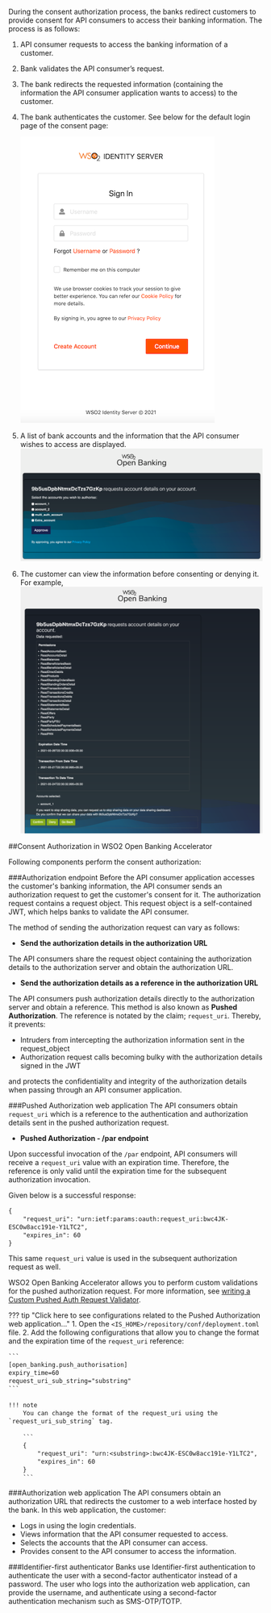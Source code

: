 During the consent authorization process, the banks redirect customers to provide consent for API consumers to access 
their banking information. The process is as follows:

1. API consumer requests to access the banking information of a customer.
2. Bank validates the API consumer’s request.
3. The bank redirects the requested information (containing the information the API consumer application wants to access)
to the customer.
4. The bank authenticates the customer. See below for the default login page of the consent page:
 
    ![login-consent-page](../assets/img/develop/customizing-consent-page/login-of-consent-page.png)
    
5. A list of bank accounts and the information that the API consumer wishes to access are displayed.
    ![select accounts](../assets/img/learn/consent-manager/consent-page-select-accounts.png)  
    
6. The customer can view the information before consenting or denying it. For example,
    ![grant consent](../assets/img/learn/consent-manager/consent-page-confirm.png) 
 
##Consent Authorization in WSO2 Open Banking Accelerator

Following components perform the consent authorization:

###Authorization endpoint
Before the API consumer application accesses the customer's banking information, the API consumer sends an authorization 
request to get the customer's consent for it. The authorization request contains a request object. This request object is 
a self-contained JWT, which helps banks to validate the API consumer.

The method of sending the authorization request can vary as follows:

- **Send the authorization details in the authorization URL**

The API consumers share the request object containing the authorization details to the authorization server and obtain the 
authorization URL.

- **Send the authorization details as a reference in the authorization URL**

The API consumers push authorization details directly to the authorization server and obtain a reference. This method is also 
known as **Pushed Authorization**. The reference is notated by the claim; `request_uri`. Thereby, it prevents:
                                                                                         
- Intruders from intercepting the authorization information sent in the request_object
- Authorization request calls becoming bulky with the authorization details signed in the JWT

and protects the confidentiality and integrity of the authorization details when passing through an API consumer application.

###Pushed Authorization web application
The API consumers obtain `request_uri` which is a reference to the authentication and authorization details sent in the 
pushed authorization request.

- **Pushed Authorization - /par endpoint**

Upon successful invocation of the `/par` endpoint, API consumers will receive a `request_uri` value with an expiration time. Therefore, the reference is only valid until the expiration time for the subsequent authorization invocation.

Given below is a successful response:

```
{
    "request_uri": "urn:ietf:params:oauth:request_uri:bwc4JK-ESC0w8acc191e-Y1LTC2",
    "expires_in": 60
}
```

This same `request_uri` value is used in the subsequent authorization request as well.

WSO2 Open Banking Accelerator allows you to perform custom validations for the pushed authorization request. 
For more information, see [writing a Custom Pushed Auth Request Validator](../develop/custom-pushed-auth-request-validator.md).

??? tip "Click here to see configurations related to the Pushed Authorization web application..."
    1. Open the `<IS_HOME>/repository/conf/deployment.toml` file. 
    2. Add the following configurations that allow you to change the format and the expiration time of the `request_uri` reference:
    
    ```
    [open_banking.push_authorisation]
    expiry_time=60
    request_uri_sub_string="substring"
    ```

    !!! note
        You can change the format of the request_uri using the `request_uri_sub_string` tag.
        
        ```
        {
            "request_uri": "urn:<substring>:bwc4JK-ESC0w8acc191e-Y1LTC2",
            "expires_in": 60
        }
        ```

###Authorization web application 
The API consumers obtain an authorization URL that redirects the customer to a web interface hosted by the bank. In this 
web application, the customer:

- Logs in using the login credentials. 
- Views information that the API consumer requested to access.
- Selects the accounts that the API consumer can access.
- Provides consent to the API consumer to access the information.

###Identifier-first authenticator
Banks use Identifier-first authentication to authenticate the user with a second-factor authenticator instead of a password. 
The user who logs into the authorization web application, can provide the username, and authenticate using a second-factor 
authentication mechanism such as SMS-OTP/TOTP. 
